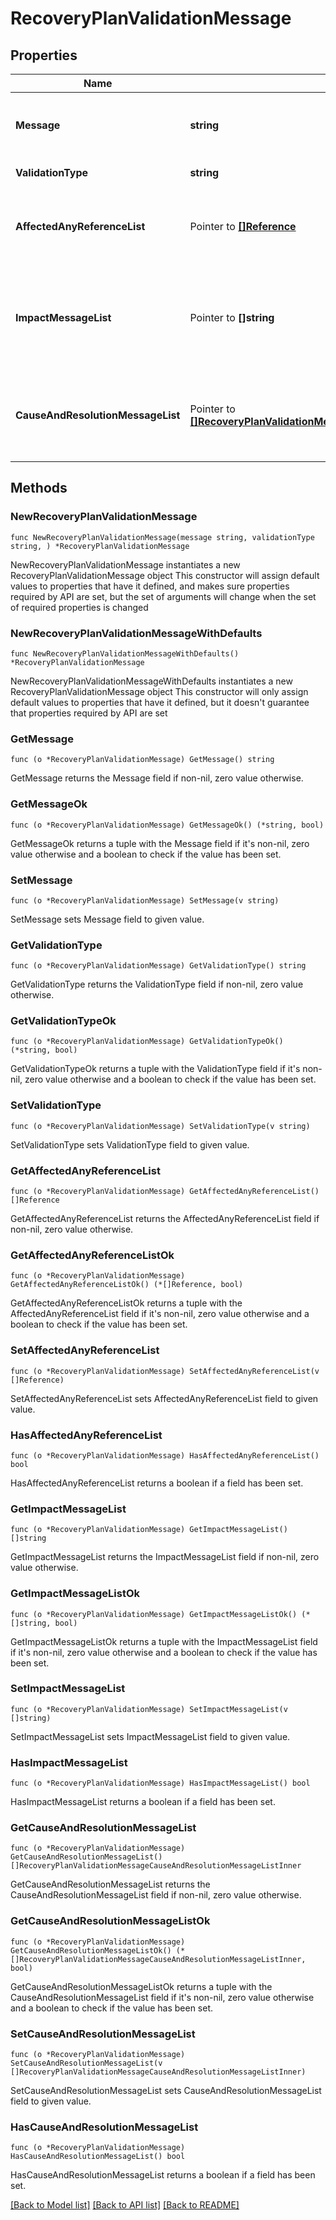 # RecoveryPlanValidationMessage

## Properties

Name | Type | Description | Notes
------------ | ------------- | ------------- | -------------
**Message** | **string** | Message describing validation error or warning. | 
**ValidationType** | **string** | Type of validation. | 
**AffectedAnyReferenceList** | Pointer to [**[]Reference**](Reference.md) | List of affected entities for this validation message. | [optional] 
**ImpactMessageList** | Pointer to **[]string** | Impact of the validation message on the Recovery Plan actions.  | [optional] 
**CauseAndResolutionMessageList** | Pointer to [**[]RecoveryPlanValidationMessageCauseAndResolutionMessageListInner**](RecoveryPlanValidationMessageCauseAndResolutionMessageListInner.md) | List of causes and resolutions for the validation warning or error.  | [optional] 

## Methods

### NewRecoveryPlanValidationMessage

`func NewRecoveryPlanValidationMessage(message string, validationType string, ) *RecoveryPlanValidationMessage`

NewRecoveryPlanValidationMessage instantiates a new RecoveryPlanValidationMessage object
This constructor will assign default values to properties that have it defined,
and makes sure properties required by API are set, but the set of arguments
will change when the set of required properties is changed

### NewRecoveryPlanValidationMessageWithDefaults

`func NewRecoveryPlanValidationMessageWithDefaults() *RecoveryPlanValidationMessage`

NewRecoveryPlanValidationMessageWithDefaults instantiates a new RecoveryPlanValidationMessage object
This constructor will only assign default values to properties that have it defined,
but it doesn't guarantee that properties required by API are set

### GetMessage

`func (o *RecoveryPlanValidationMessage) GetMessage() string`

GetMessage returns the Message field if non-nil, zero value otherwise.

### GetMessageOk

`func (o *RecoveryPlanValidationMessage) GetMessageOk() (*string, bool)`

GetMessageOk returns a tuple with the Message field if it's non-nil, zero value otherwise
and a boolean to check if the value has been set.

### SetMessage

`func (o *RecoveryPlanValidationMessage) SetMessage(v string)`

SetMessage sets Message field to given value.


### GetValidationType

`func (o *RecoveryPlanValidationMessage) GetValidationType() string`

GetValidationType returns the ValidationType field if non-nil, zero value otherwise.

### GetValidationTypeOk

`func (o *RecoveryPlanValidationMessage) GetValidationTypeOk() (*string, bool)`

GetValidationTypeOk returns a tuple with the ValidationType field if it's non-nil, zero value otherwise
and a boolean to check if the value has been set.

### SetValidationType

`func (o *RecoveryPlanValidationMessage) SetValidationType(v string)`

SetValidationType sets ValidationType field to given value.


### GetAffectedAnyReferenceList

`func (o *RecoveryPlanValidationMessage) GetAffectedAnyReferenceList() []Reference`

GetAffectedAnyReferenceList returns the AffectedAnyReferenceList field if non-nil, zero value otherwise.

### GetAffectedAnyReferenceListOk

`func (o *RecoveryPlanValidationMessage) GetAffectedAnyReferenceListOk() (*[]Reference, bool)`

GetAffectedAnyReferenceListOk returns a tuple with the AffectedAnyReferenceList field if it's non-nil, zero value otherwise
and a boolean to check if the value has been set.

### SetAffectedAnyReferenceList

`func (o *RecoveryPlanValidationMessage) SetAffectedAnyReferenceList(v []Reference)`

SetAffectedAnyReferenceList sets AffectedAnyReferenceList field to given value.

### HasAffectedAnyReferenceList

`func (o *RecoveryPlanValidationMessage) HasAffectedAnyReferenceList() bool`

HasAffectedAnyReferenceList returns a boolean if a field has been set.

### GetImpactMessageList

`func (o *RecoveryPlanValidationMessage) GetImpactMessageList() []string`

GetImpactMessageList returns the ImpactMessageList field if non-nil, zero value otherwise.

### GetImpactMessageListOk

`func (o *RecoveryPlanValidationMessage) GetImpactMessageListOk() (*[]string, bool)`

GetImpactMessageListOk returns a tuple with the ImpactMessageList field if it's non-nil, zero value otherwise
and a boolean to check if the value has been set.

### SetImpactMessageList

`func (o *RecoveryPlanValidationMessage) SetImpactMessageList(v []string)`

SetImpactMessageList sets ImpactMessageList field to given value.

### HasImpactMessageList

`func (o *RecoveryPlanValidationMessage) HasImpactMessageList() bool`

HasImpactMessageList returns a boolean if a field has been set.

### GetCauseAndResolutionMessageList

`func (o *RecoveryPlanValidationMessage) GetCauseAndResolutionMessageList() []RecoveryPlanValidationMessageCauseAndResolutionMessageListInner`

GetCauseAndResolutionMessageList returns the CauseAndResolutionMessageList field if non-nil, zero value otherwise.

### GetCauseAndResolutionMessageListOk

`func (o *RecoveryPlanValidationMessage) GetCauseAndResolutionMessageListOk() (*[]RecoveryPlanValidationMessageCauseAndResolutionMessageListInner, bool)`

GetCauseAndResolutionMessageListOk returns a tuple with the CauseAndResolutionMessageList field if it's non-nil, zero value otherwise
and a boolean to check if the value has been set.

### SetCauseAndResolutionMessageList

`func (o *RecoveryPlanValidationMessage) SetCauseAndResolutionMessageList(v []RecoveryPlanValidationMessageCauseAndResolutionMessageListInner)`

SetCauseAndResolutionMessageList sets CauseAndResolutionMessageList field to given value.

### HasCauseAndResolutionMessageList

`func (o *RecoveryPlanValidationMessage) HasCauseAndResolutionMessageList() bool`

HasCauseAndResolutionMessageList returns a boolean if a field has been set.


[[Back to Model list]](../README.md#documentation-for-models) [[Back to API list]](../README.md#documentation-for-api-endpoints) [[Back to README]](../README.md)


